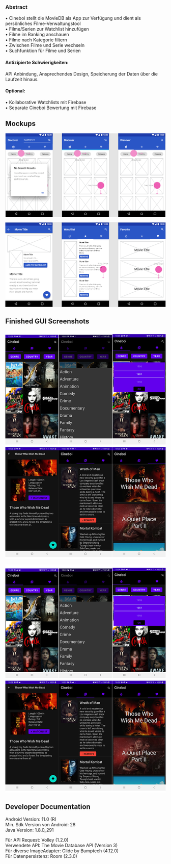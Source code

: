 ### Abstract

•	Cineboi stellt die MovieDB als App zur Verfügung und dient als persönliches Filme-Verwaltungstool<br>
•	Filme/Serien zur Watchlist hinzufügen<br>
•	Filme im Ranking anschauen<br>
•	Filme nach Kategorie filtern<br>
•	Zwischen Filme und Serie wechseln<br>
•	Suchfunktion für Filme und Serien <br>
#### Antizipierte Schwierigkeiten:<br>
API Anbindung, Ansprechendes Design, Speicherung der Daten über die Laufzeit hinaus.<br>
####  Optional:<br>
•	Kollaborative Watchlists mit Firebase<br>
•	Separate Cineboi Bewertung mit Firebase

## Mockups

![cineboi photo1](Admin/Mockups/photo1.png?raw=true)

![cineboi photo2](Admin/Mockups/photo2.png?raw=true)

## Finished GUI Screenshots
<p align="center">
  <img src="Admin/GUI/GUI%20Screenshots.png">
</p>

![cineboi photo1](Admin/GUI/GUI%20Screenshots.png?raw=true)

## Developer Documentation

Android Version: 11.0 (R) <br>
Min. Sdk Version von Android: 28<br>
Java Version: 1.8.0_291<br>

Für API Request: Volley (1.2.0)<br>
Verwendete API: The Movie Database API (Version 3)<br>
Für diverse ImageAdapter: Glide by Bumptech (4.12.0)<br>
Für Datenpersistenz: Room (2.3.0)<br>


